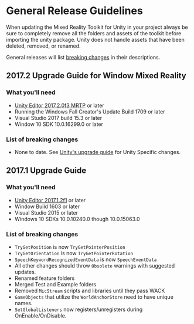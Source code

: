 # General Release Guidelines

When updating the Mixed Reality Toolkit for Unity in your project always be sure to completely remove all the folders and assets of the toolkit before importing the unity package.  Unity does not handle assets that have been deleted, removed, or renamed.

General releases will list [breaking changes](/BreakingChanges.md) in their descriptions.

## 2017.2 Upgrade Guide for Window Mixed Reality

### What you'll need

- [Unity Editor 2017.2.0f3 MRTP](http://beta.unity3d.com/download/edcd66fb22ae/download.html) or later
- Running the Windows Fall Creator's Update Build 1709 or later
- Visual Studio 2017 build 15.3 or later
- Window 10 SDK 10.0.16299.0 or later

### List of breaking changes
- None to date.  See [Unity's upgrade guide](https://docs.unity3d.com/Manual/UpgradeGuide20172.html) for Unity Specific changes.

## 2017.1 Upgrade Guide

### What you'll need

- [Unity Editor 2017.1.2f1](https://unity3d.com/unity/whats-new/unity-2017.1.2) or later
- Window Build 1603 or later
- Visual Studio 2015 or later
- Windows 10 SDKs 10.0.10240.0 though 10.0.15063.0

### List of breaking changes
- `TryGetPosition` is now `TryGetPointerPosition`
- `TryGetOrientation` is now `TryGetPointerRotation`
- `SpeechKeywordRecognizedEventData` is now `SpeechEventData`
- All other changes should throw `Obsolete` warnings with suggested updates.
- Renamed feature folders
- Merged Test and Example folders
- Removed `MicStream` scripts and libraries until they pass WACK
- `GameObjects` that utilize the `WorldAnchorStore` need to have unique names.
- `SetGlobalListeners` now registers/unregisters during OnEnable/OnDisable.
